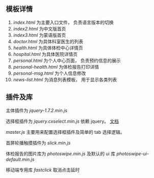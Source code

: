 ## 模板详情
1. *index.html* 为主要入口文件， 负责语言版本的切换
2. *index2.html* 为中文版首页
3. *index3.html* 为蒙语版首页
4. *doctor.html* 为具体科室医生的列表
5. *health.html* 为具体体检中心详情页
6. *hospital.html* 为具体医院详情页
7. *personal.html* 为个人中心页面， 负责预约信息的展示
8. *personal-health.html* 为体检报告打印详情
9. *personal-msg.html* 为个人信息修改
10. *news-list.html* 为消息列表模板， 用于显示各类列表

## 插件及库
 主体插件为 *jquery-1.7.2.min.js*

 选择框插件为 *jquery.cxselect.min.js* 依赖 jquery。 [文档](https://github.com/ciaoca/cxSelect)

 *master.js* 主要用来配置选择框插件及简单的 tab 选择逻辑。

 首屏轮播触摸插件为 *slick.min.js*

 体检报告的图片库为 *photoswipe.min.js* 及默认的 ui 库 *photoswipe-ui-default.min.js*

 移动端专用库 *fastclick* 取消点击延时
